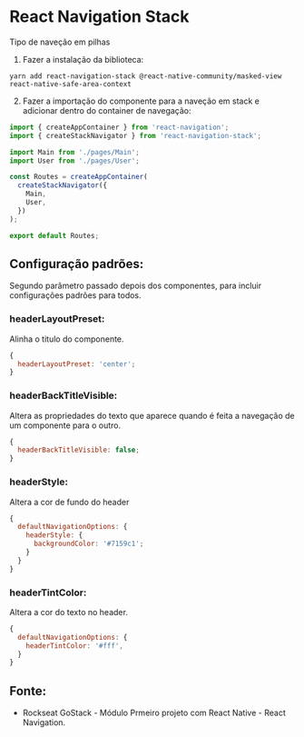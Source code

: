 # React Navigation Stack
Tipo de naveção em pilhas

1. Fazer a instalação da biblioteca:
```
yarn add react-navigation-stack @react-native-community/masked-view react-native-safe-area-context
```

2. Fazer a importação do componente para a naveção em stack e adicionar dentro do container de navegação: 
```javascript
import { createAppContainer } from 'react-navigation';
import { createStackNavigator } from 'react-navigation-stack';

import Main from './pages/Main';
import User from './pages/User';

const Routes = createAppContainer(
  createStackNavigator({
    Main,
    User,
  })
);

export default Routes;
``` 

## Configuração padrões:
Segundo parâmetro passado depois dos componentes, para incluir configurações padrões para todos. 

### headerLayoutPreset: 
Alinha o titulo do componente.
```javascript
{
  headerLayoutPreset: 'center';
}
```

### headerBackTitleVisible: 
Altera as propriedades do texto que aparece quando é feita a navegação de um componente para o outro.
```javascript
{
  headerBackTitleVisible: false;
}
```

### headerStyle: 
Altera a cor de fundo do header
```javascript
{
  defaultNavigationOptions: {
    headerStyle: {
      backgroundColor: '#7159c1';
    }
  }
}
```

### headerTintColor: 
Altera a cor do texto no header.
```javascript
{
  defaultNavigationOptions: {
    headerTintColor: '#fff',
  }
}
```

## Fonte:
- Rockseat GoStack - Módulo Prmeiro projeto com React Native - React Navigation. 
